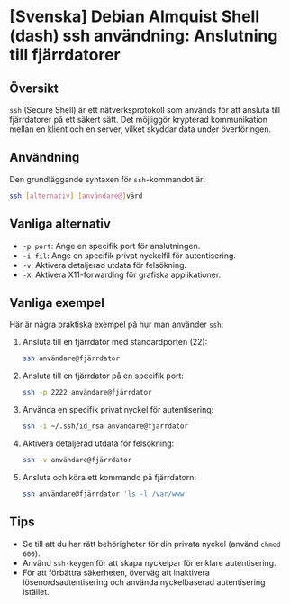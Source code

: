 # [Svenska] Debian Almquist Shell (dash) ssh användning: Anslutning till fjärrdatorer

## Översikt
`ssh` (Secure Shell) är ett nätverksprotokoll som används för att ansluta till fjärrdatorer på ett säkert sätt. Det möjliggör krypterad kommunikation mellan en klient och en server, vilket skyddar data under överföringen.

## Användning
Den grundläggande syntaxen för `ssh`-kommandot är:

```bash
ssh [alternativ] [användare@]värd
```

## Vanliga alternativ
- `-p port`: Ange en specifik port för anslutningen.
- `-i fil`: Ange en specifik privat nyckelfil för autentisering.
- `-v`: Aktivera detaljerad utdata för felsökning.
- `-X`: Aktivera X11-forwarding för grafiska applikationer.

## Vanliga exempel
Här är några praktiska exempel på hur man använder `ssh`:

1. Ansluta till en fjärrdator med standardporten (22):
   ```bash
   ssh användare@fjärrdator
   ```

2. Ansluta till en fjärrdator på en specifik port:
   ```bash
   ssh -p 2222 användare@fjärrdator
   ```

3. Använda en specifik privat nyckel för autentisering:
   ```bash
   ssh -i ~/.ssh/id_rsa användare@fjärrdator
   ```

4. Aktivera detaljerad utdata för felsökning:
   ```bash
   ssh -v användare@fjärrdator
   ```

5. Ansluta och köra ett kommando på fjärrdatorn:
   ```bash
   ssh användare@fjärrdator 'ls -l /var/www'
   ```

## Tips
- Se till att du har rätt behörigheter för din privata nyckel (använd `chmod 600`).
- Använd `ssh-keygen` för att skapa nyckelpar för enklare autentisering.
- För att förbättra säkerheten, överväg att inaktivera lösenordsautentisering och använda nyckelbaserad autentisering istället.